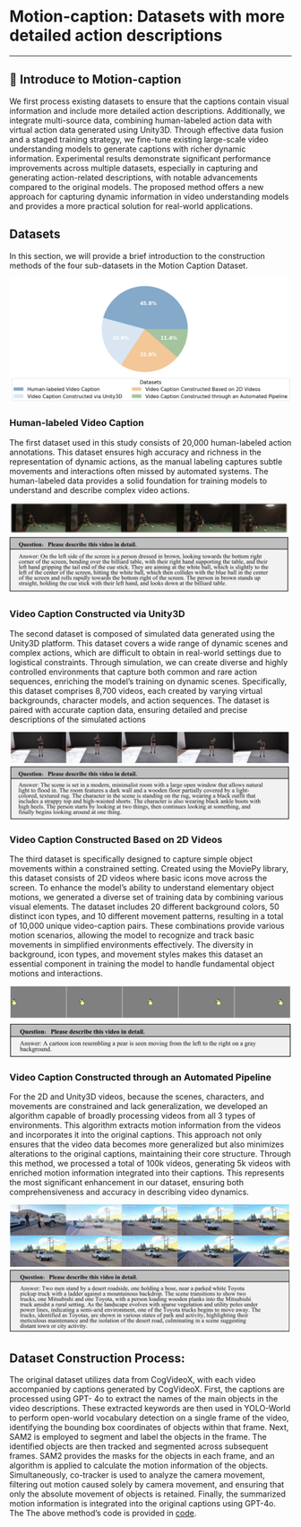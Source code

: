 # Motion-caption: Datasets with more detailed action descriptions

---

## 👀 Introduce to Motion-caption

We first process existing datasets to ensure that the captions contain visual information and include more detailed
action descriptions. Additionally, we integrate multi-source data, combining human-labeled action data with virtual 
action data generated using Unity3D. Through effective data fusion and a staged training strategy, we fine-tune existing
large-scale video understanding models to generate captions with richer dynamic information. Experimental results 
demonstrate significant performance improvements across multiple datasets, especially in capturing and generating 
action-related descriptions, with notable advancements compared to the original models. The proposed method offers a new
approach for capturing dynamic information in video understanding models and provides a more practical solution for 
real-world applications.

## Datasets

In this section, we will provide a brief introduction to the construction methods of the four sub-datasets in the Motion Caption 
Dataset.

<img src="./static/images/distribution.png" width="100%" height="50%">

### Human-labeled Video Caption

The first dataset used in this study consists of 20,000 human-labeled action annotations. This dataset ensures high accuracy 
and richness in the representation of dynamic actions, as the manual labeling captures subtle movements and interactions 
often missed by automated systems. The human-labeled data provides a solid foundation for training models to understand 
and describe complex video actions.

<img src="./static/images/image_caption_1.jpeg" width="100%" height="50%">

### Video Caption Constructed via Unity3D

The second dataset is composed of simulated data generated using the Unity3D platform. This dataset covers a wide range 
of dynamic scenes and complex actions, which are difficult to obtain in real-world settings due to logistical constraints.
Through simulation, we can create diverse and highly controlled environments that capture both common and rare action 
sequences, enriching the model’s training on dynamic scenes. Specifically, this dataset comprises 8,700 videos, each created
by varying virtual backgrounds, character models, and action sequences. The dataset is paired with accurate caption data, 
ensuring detailed and precise descriptions of the simulated actions

<img src="./static/images/image_caption_2.jpeg" width="100%" height="50%">

### Video Caption Constructed Based on 2D Videos

The third dataset is specifically designed to capture simple object movements within a constrained setting. Created using 
the MoviePy library, this dataset consists of 2D videos where basic icons move across the screen. To enhance the model’s 
ability to understand elementary object motions, we generated a diverse set of training data by combining various visual 
elements. The dataset includes 20 different background colors, 50 distinct icon types, and 10 different movement patterns, 
resulting in a total of 10,000 unique video-caption pairs. These combinations provide various motion scenarios, allowing 
the model to recognize and track basic movements in simplified environments effectively. The diversity in background, icon 
types, and movement styles makes this dataset an essential component in training the model to handle fundamental object 
motions and interactions.

<img src="./static/images/image_caption_3.jpeg" width="100%" height="50%">

### Video Caption Constructed through an Automated Pipeline

For the 2D and Unity3D videos, because the scenes, characters, and movements are constrained and lack generalization, we 
developed an algorithm capable of broadly processing videos from all 3 types of environments. This algorithm extracts 
motion information from the videos and incorporates it into the original captions. This approach not only ensures that 
the video data becomes more generalized but also minimizes alterations to the original captions, maintaining their core 
structure. Through this method, we processed a total of 100k videos, generating 5k videos with enriched motion information 
integrated into their captions. This represents the most significant enhancement in our dataset, ensuring both 
comprehensiveness and accuracy in describing video dynamics.

<img src="./static/images/image_caption_4.jpeg" width="100%" height="50%">

## Dataset Construction Process:

The original dataset utilizes data from CogVideoX, with each video accompanied by captions generated by CogVideoX. First,
the captions are processed using GPT- 4o to extract the names of the main objects in the video descriptions. These extracted
keywords are then used in YOLO-World to perform open-world vocabulary detection on a single frame of the video, identifying 
the bounding box coordinates of objects within that frame. Next, SAM2 is employed to segment and label the objects in the 
frame. The identified objects are then tracked and segmented across subsequent frames. SAM2 provides the masks for the 
objects in each frame, and an algorithm is applied to calculate the motion information of the objects. Simultaneously, 
co-tracker is used to analyze the camera movement, filtering out motion caused solely by camera movement, and ensuring 
that only the absolute movement of objects is retained. Finally, the summarized motion information is integrated into the 
original captions using GPT-4o. The The above method’s code is provided in [code](https://github.com/motion-caption/motion-caption.github.io/tree/main/code).
